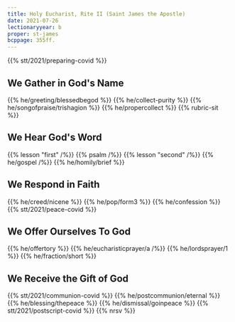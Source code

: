 ```yaml
---
title: Holy Eucharist, Rite II (Saint James the Apostle)
date: 2021-07-26
lectionaryyear: b
proper: st-james
bcppage: 355ff.
---
```

{{% stt/2021/preparing-covid %}}

## We Gather in God's Name
{{% he/greeting/blessedbegod %}}
{{% he/collect-purity %}}
{{% he/songofpraise/trishagion %}}
{{% he/propercollect %}}
{{% rubric-sit %}}

## We Hear God's Word
{{% lesson "first" /%}}
{{% psalm /%}}
{{% lesson "second" /%}}
{{% he/gospel /%}}
{{% he/homily/brief %}}

## We Respond in Faith
{{% he/creed/nicene %}}
{{% he/pop/form3 %}}
{{% he/confession %}}
{{% stt/2021/peace-covid %}}

## We Offer Ourselves To God
{{% he/offertory %}}
{{% he/eucharisticprayer/a /%}}
{{% he/lordsprayer/1 %}}
{{% he/fraction/short %}}

## We Receive the Gift of God
{{% stt/2021/communion-covid %}}
{{% he/postcommunion/eternal %}}
{{% he/blessing/thepeace %}}
{{% he/dismissal/goinpeace %}}
{{% stt/2021/postscript-covid %}}
{{% nrsv %}}
